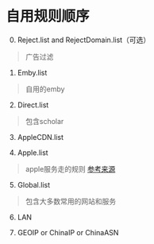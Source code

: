 # 自用规则顺序
0. Reject.list and RejectDomain.list（可选）
> 广告过滤
1. Emby.list
> 自用的emby
2. Direct.list
> 包含scholar
3. AppleCDN.list

4. Apple.list
> apple服务走的规则 [参考来源](https://royli.dev/blog/2019/better-proxy-rules-for-apple-services)
5. Global.list
> 包含大多数常用的网站和服务
6. LAN

7. GEOIP or ChinaIP or ChinaASN

